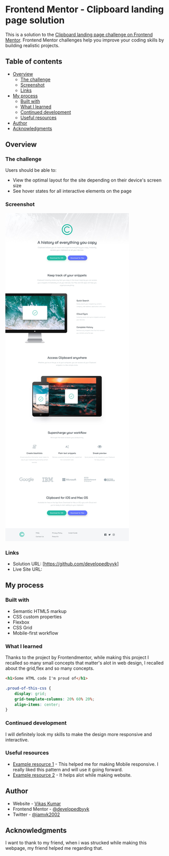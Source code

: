 # Frontend Mentor - Clipboard landing page solution

This is a solution to the [Clipboard landing page challenge on Frontend Mentor](https://www.frontendmentor.io/challenges/clipboard-landing-page-5cc9bccd6c4c91111378ecb9). Frontend Mentor challenges help you improve your coding skills by building realistic projects. 

## Table of contents

- [Overview](#overview)
  - [The challenge](#the-challenge)
  - [Screenshot](#screenshot)
  - [Links](#links)
- [My process](#my-process)
  - [Built with](#built-with)
  - [What I learned](#what-i-learned)
  - [Continued development](#continued-development)
  - [Useful resources](#useful-resources)
- [Author](#author)
- [Acknowledgments](#acknowledgments)

## Overview

### The challenge

Users should be able to:

- View the optimal layout for the site depending on their device's screen size
- See hover states for all interactive elements on the page

### Screenshot

![](./design/desktop-design.jpg)

### Links

- Solution URL: [https://github.com/developedbyvk]
- Live Site URL: 

## My process

### Built with

- Semantic HTML5 markup
- CSS custom properties
- Flexbox
- CSS Grid
- Mobile-first workflow


### What I learned

Thanks to the project by Frontendmentor, while making this project I recalled so many small concepts that matter's alot in web design, I recalled about the grid,flex and so many concepts.

```html
<h1>Some HTML code I'm proud of</h1>
```
```css
.proud-of-this-css {
    display: grid;
    grid-template-columns: 20% 60% 20%;
    align-items: center;
}
```
### Continued development

I will definitely look my skills to make the design more responsive and interactive.

### Useful resources

- [Example resource 1](https://developer.mozilla.org/en-US/docs/Learn/CSS/CSS_layout/Responsive_Design) - This helped me for making Mobile responsive. I really liked this pattern and will use it going forward.
- [Example resource 2](https://www.google.co.in/) - It helps alot while making website.


## Author

- Website - [Vikas Kumar]()
- Frontend Mentor - [@developedbyvk](https://www.frontendmentor.io/profile/developedbyvk)
- Twitter - [@iamvk2002](https://www.twitter.com/iamvk2002)


## Acknowledgments

I want to thank to my friend, when i was strucked while making this webpage, my friend helped me regarding that.